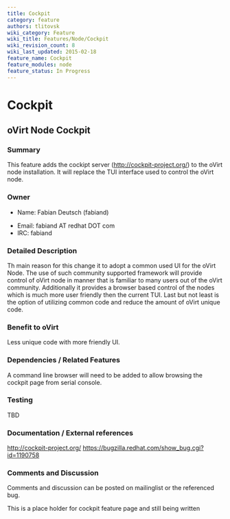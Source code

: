 ```yaml
---
title: Cockpit
category: feature
authors: tlitovsk
wiki_category: Feature
wiki_title: Features/Node/Cockpit
wiki_revision_count: 8
wiki_last_updated: 2015-02-18
feature_name: Cockpit
feature_modules: node
feature_status: In Progress
---
```


# Cockpit

## oVirt Node Cockpit

### Summary

This feature adds the cockipt server (http://cockpit-project.org/) to the oVirt node installation.
It will replace the TUI interface used to control the oVirt node.

### Owner

*   Name: Fabian Deutsch (fabiand)

<!-- -->

*   Email: fabiand AT redhat DOT com
*   IRC: fabiand

### Detailed Description

Th main reason for this change it to adopt a common used UI for the oVirt Node.
The use of such community supported framework will provide control of oVirt node in manner that is familiar to many users out of the oVirt community.
Additionally it provides a browser based control of the nodes which is much more user friendly then the current TUI.
Last but not least is the option of utilizing common code and reduce the amount of oVirt unique code.

### Benefit to oVirt

Less unique code with more friendly UI.

### Dependencies / Related Features

A command line browser will need to be added to allow browsing the cockpit page from serial console.

### Testing

TBD

### Documentation / External references

<http://cockpit-project.org/>
<https://bugzilla.redhat.com/show_bug.cgi?id=1190758>

### Comments and Discussion

Comments and discussion can be posted on mailinglist or the referenced bug.

This is a place holder for cockpit feature page and still being written

